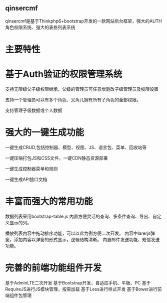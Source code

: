 ## qinsercmf
qinsercmf是基于Thinkphp6+bootstrap开发的一款网站后台框架，强大的AUTH角色权限系统、强大的表格列表系统

# 主要特性


# 基于Auth验证的权限管理系统

支持无限级父子级权限继承，父级的管理员可任意增删改子级管理员及权限设置

支持一个管理员可以有多个角色、父角儿拥有所有子角色的全部权限。

支持管理子级数据或个人数据


# 强大的一键生成功能

一键生成CRUD,包括控制器、模型、视图、JS、语言包、菜单、回收站等

一键压缩打包JS和CSS文件，一键CDN静态资源部署

一键生成控制器菜单和规则

一键生成API接口文档

# 丰富而强大的常用功能

数据列表采用bootstrap-table.js 内置方便灵活的查询、多条件查询、导出、自定义显示的列。

播放列表内容中拖动排序功能，可以以此为例方便二次开发。
内容中larerjs弹窗，添加内容以弹窗的形式显示，逻辑结构清晰。
内置邮件发送功能、短信发送功能。


# 完善的前端功能组件开发

基于AdminLTE二次开发
基于Bootstrap开发，自适应手机、平板、PC
基于RequireJS进行JS模块管理，按需加载
基于Less进行样式开发
基于Bower进行前端组件包管理
